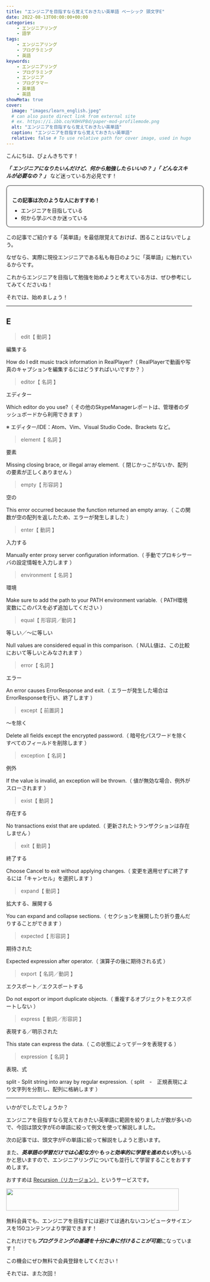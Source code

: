 ```yaml
---
title: "エンジニアを目指すなら覚えておきたい英単語 ベーシック 頭文字E"
date: 2022-08-13T00:00:00+00:00
categories:
    - エンジニアリング
    - 語学
tags:
    - エンジニアリング
    - プログラミング
    - 英語
keywords:
    - エンジニアリング
    - プログラミング
    - エンジニア
    - プログラマー
    - 英単語
    - 英語
showMeta: true
cover:
  image: "images/learn_english.jpeg"
  # can also paste direct link from external site
  # ex. https://i.ibb.co/K0HVPBd/paper-mod-profilemode.png
  alt: "エンジニアを目指すなら覚えておきたい英単語"
  caption: "エンジニアを目指すなら覚えておきたい英単語"
  relative: false # To use relative path for cover image, used in hugo Page-bundles
---
```


[comment]: <> (https://www.xserver.ne.jp/blog/blog-how-to-write-template/#%E3%80%8C%E6%9B%B8%E3%81%8D%E5%87%BA%E3%81%97%E3%83%91%E3%83%BC%E3%83%88%E3%80%8D%E3%81%AE%E6%9B%B8%E3%81%8D%E6%96%B9)
[comment]: <> (https://progeigo.org/learning/essential-words-600-plus/)

<style>
    .flame {
        margin: 1rem 0;
        padding: 1em;
        width: 100%;
        border: 2px solid #828282;
        border-radius: 10px;
    }

    .flame ul {
        margin: 0;
    }

    .flame ul li {
        margin: 0;
    }

</style>

こんにちは、ぴょんきちです！

***「 エンジニアになりたいんだけど、何から勉強したらいいの？ 」「 どんなスキルが必要なの？ 」*** など迷っている方必見です！

<div class="flame">
    <p style="margin-bottom: .5rem;"><strong>この記事は次のような人におすすめ！</strong></p>
    <ul>
        <li>エンジニアを目指している</li>
        <li>何から学ぶべきか迷っている</li>
    </ul>
</div>

この記事でご紹介する「英単語」を最低限覚えておけば、困ることはないでしょう。

なぜなら、実際に現役エンジニアである私も毎日のように「英単語」に触れているからです。

これからエンジニアを目指して勉強を始めようと考えている方は、ぜひ参考にしてみてくださいね！

それでは、始めましょう！

<hr>

## E

> edit【 動詞 】

編集する

How do I edit music track information in RealPlayer?（ RealPlayerで動画や写真のキャプションを編集するにはどうすればいいですか？ ）

> editor【 名詞 】

エディター

Which editor do you use?（ その他のSkypeManagerレポートは、管理者のダッシュボードから利用できます ）

※ エディター/IDE：Atom、Vim、Visual Studio Code、Brackets など。

> element【 名詞 】

要素

Missing closing brace, or illegal array element.（ 閉じかっこがないか、配列の要素が正しくありません ）


> empty【 形容詞 】

空の

This error occurred because the function returned an empty array.（ この関数が空の配列を返したため、エラーが発生しました ）

> enter【 動詞 】

入力する

Manually enter proxy server configuration information.（ 手動でプロキシサーバの設定情報を入力します ）

> environment【 名詞 】

環境

Make sure to add the path to your PATH environment variable.（ PATH環境変数にこのパスを必ず追加してください ）

> equal【 形容詞／動詞 】

等しい／〜に等しい

Null values are considered equal in this comparison.（ NULL値は、この比較において等しいとみなされます ）

> error【 名詞 】

エラー

An error causes ErrorResponse and exit.（ エラーが発生した場合はErrorResponseを行い、終了します ）

> except【 前置詞 】

〜を除く

Delete all fields except the encrypted password.（ 暗号化パスワードを除くすべてのフィールドを削除します ）

> exception【 名詞 】

例外

If the value is invalid, an exception will be thrown.（ 値が無効な場合、例外がスローされます ）

> exist【 動詞 】

存在する

No transactions exist that are updated.（ 更新されたトランザクションは存在しません ）

> exit【 動詞 】

終了する

Choose Cancel to exit without applying changes.（ 変更を適用せずに終了するには「キャンセル」を選択します ）

> expand【 動詞 】

拡大する、展開する

You can expand and collapse sections.（ セクションを展開したり折り畳んだりすることができます ）

> expected【 形容詞 】

期待された

Expected expression after operator.（ 演算子の後に期待される式 ）

> export【 名詞／動詞 】

エクスポート／エクスポートする

Do not export or import duplicate objects.（ 重複するオブジェクトをエクスポートしない ）

> express【 動詞／形容詞 】

表現する／明示された

This state can express the data.（ この状態によってデータを表現する ）

> expression【 名詞 】

表現、式

split - Split string into array by regular expression.（ split　-　正規表現により文字列を分割し、配列に格納します ）

<hr>

いかがでしたでしょうか？

エンジニアを目指すなら覚えておきたい英単語に範囲を絞りましたが数が多いので、今回は頭文字がEの単語に絞って例文を使って解説しました。

次の記事では、頭文字がFの単語に絞って解説をしようと思います。

また、***英単語の学習だけでは心配な方***や***もっと効率的に学習を進めたい方***もいるかと思いますので、エンジニアリングについても並行して学習することをおすすめします。

おすすめは <a href="https://px.a8.net/svt/ejp?a8mat=3NGNRZ+26L8MQ+4Z24+5YRHE" rel="nofollow">Recursion（リカージョン）</a>
<img border="0" width="1" height="1" src="https://www12.a8.net/0.gif?a8mat=3NGNRZ+26L8MQ+4Z24+5YRHE" alt="">というサービスです。

<a href="https://px.a8.net/svt/ejp?a8mat=3NGNRZ+26L8MQ+4Z24+5Z6WX" rel="nofollow">
<img border="0" width="468" height="60" alt="" src="https://www28.a8.net/svt/bgt?aid=220807007132&wid=001&eno=01&mid=s00000023206001004000&mc=1"></a>
<img border="0" width="1" height="1" src="https://www13.a8.net/0.gif?a8mat=3NGNRZ+26L8MQ+4Z24+5Z6WX" alt="">

無料会員でも、エンジニアを目指すには避けては通れないコンピュータサイエンスを150コンテンツより学習できます！

これだけでも***プログラミングの基礎を十分に身に付けることが可能***になっています！

この機会にぜひ無料で会員登録をしてください！

それでは、また次回！

